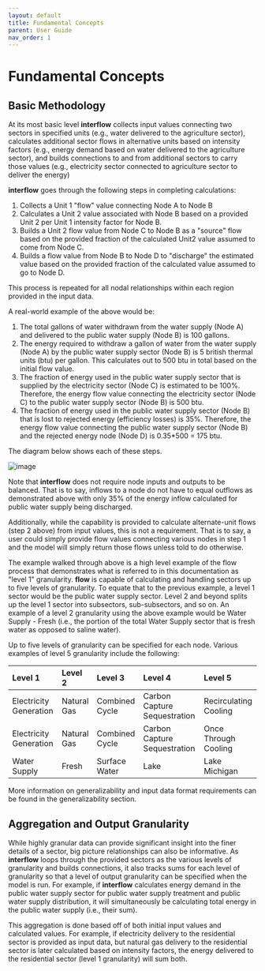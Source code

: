 ```yaml
---
layout: default
title: Fundamental Concepts
parent: User Guide
nav_order: 1
---
```



# Fundamental Concepts

## Basic Methodology

At its most basic level **interflow** collects input values connecting two sectors in specified units (e.g., water delivered to the agriculture sector),
calculates additional sector flows in alternative units based on intensity factors (e.g., energy demand based on water delivered to the agriculture sector),
and builds connections to and from additional sectors to carry those values (e.g., electricity sector connected to agriculture sector to deliver the energy)

**interflow** goes through the following steps in completing calculations:

1. Collects a Unit 1 "flow" value connecting Node A to Node B
2. Calculates a Unit 2 value associated with Node B based on a provided Unit 2 per Unit 1 intensity factor for Node B.
3. Builds a Unit 2 flow value from Node C to Node B as a "source" flow based on the provided fraction of the calculated Unit2 value assumed to come from Node C.
4. Builds a flow value from Node B to Node D to "discharge" the estimated value based on the provided fraction of the calculated value assumed to go to Node D.

This process is repeated for all nodal relationships within each region provided in the input data.

A real-world example of the above would be:

1. The total gallons of water withdrawn from the water supply (Node A) and delivered to the public water supply (Node B) is 100 gallons.
2. The energy required to withdraw a gallon of water from the water supply (Node A) by the public water supply sector (Node B) is
5 british thermal units (btu) per gallon. This calculates out to 500 btu in total based on the initial flow value.
3. The fraction of energy used in the public water supply sector that is supplied by the electricity sector (Node C) is estimated to be 100%. Therefore,
the energy flow value connecting the electricity sector (Node C) to the public water supply sector (Node B) is 500 btu.
4. The fraction of energy used in the public water supply sector (Node B) that is lost to rejected energy (efficiency losses) is 35%.
Therefore, the energy flow value connecting the public water supply sector (Node B) and the rejected energy node (Node D) is 0.35*500 = 175 btu.

The diagram below shows each of these steps.

![image](https://user-images.githubusercontent.com/74064300/153686911-fd0ec47d-571d-455c-bde8-e8b05a13bac0.png)

Note that **interflow** does not require node inputs and outputs to be balanced. That is to say, inflows to a node do not have to equal outflows as demonstrated above with only 35% of the energy inflow calculated for public water supply being discharged.

Additionally, while the capability is provided to calculate alternate-unit flows (step 2 above) from input values, this is not a requirement. That is to say, a user could simply provide flow values connecting various nodes in step 1 and the model will simply return those flows unless told to do otherwise.

The example walked through above is a high level example of the flow process that demonstrates what is referred to in this documentation as "level 1" granularity. **flow** is capable of calculating and handling sectors up to five levels of granularity. To equate that to the previous example, a level 1 sector would be the public water supply sector. Level 2 and beyond splits up the level 1 sector into subsectors, sub-subsectors, and so on. An example of a level 2 granularity using the above example would be Water Supply - Fresh (i.e., the portion of the total Water Supply sector that is fresh water as opposed to saline water).

Up to five levels of granularity can be specified for each node. Various examples of level 5 granularity include the following:

| Level 1                | Level 2     | Level 3        | Level 4                      | Level 5                |
|:-----------------------|:------------|:---------------|:-----------------------------|:-----------------------|
| Electricity Generation | Natural Gas | Combined Cycle | Carbon Capture Sequestration | Recirculating Cooling  |
| Electricity Generation | Natural Gas | Combined Cycle | Carbon Capture Sequestration | Once Through Cooling   |
| Water Supply           | Fresh       | Surface Water  | Lake                         | Lake Michigan          |

More information on generalizability and input data format requirements can be found in the generalizability section.

## Aggregation and Output Granularity

While highly granular data can provide significant insight into the finer details of a sector, big picture relationships can also be informative. As **interflow** loops through the provided sectors as the various levels of granularity and builds connections, it also tracks sums for each level of granularity so that a level of output granularity can be specified when the model is run. For example, if **interflow** calculates energy demand in the public water supply sector for public water supply treatment and public water supply distribution, it will simultaneously be calculating total energy in the public water supply (i.e., their sum).

This aggregation is done based off of both initial input values and calculated values. For example, if electricity delivery to the residential sector is provided as input data, but natural gas delivery to the residential sector is later calculated based on intensity factors, the energy delivered to the residential sector (level 1 granularity) will sum both.
